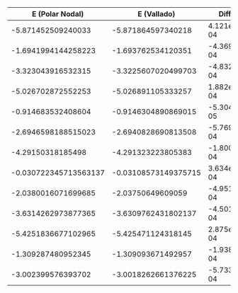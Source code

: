 | E (Polar Nodal)    | E (Vallado)       |  Diff  |
| ------------------ | ----------------- |  ----  |
| -5.871452509240033 | -5.871864597340218|  4.121e-04
| -1.6941994144258223 | -1.693762534120351| -4.369e-04  
| -3.323043916532315 | -3.3225607020499703| -4.832e-04
| -5.026702872552253 | -5.026891105333257|  1.882e-04
| -0.914683532408604 | -0.9146304890869015| -5.304e-05
| -2.6946598188515023 | -2.6940828690813508|-5.769e-04  
| -4.29150318185498 |  -4.291323223805383|  -1.800e-04
| -0.030722345713563137 |-0.03108573149375715| 3.634e-04  
| -2.0380016071699685 |-2.03750649609059|   -4.951e-04
| -3.6314262973877365 |-3.6309762431802137| -4.501e-04
| -5.4251836677102965 |-5.425471124318145|  2.875e-04
| -1.309287480952345 | -1.309093671492957|  -1.938e-04
| -3.002399576393702 | -3.0018262661376225| -5.733e-04

